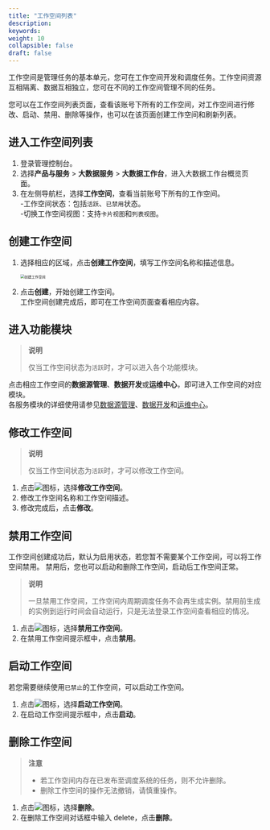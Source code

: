 ```yaml
---
title: "工作空间列表"
description:  
keywords: 
weight: 10
collapsible: false
draft: false
---
```

   
工作空间是管理任务的基本单元，您可在工作空间开发和调度任务。工作空间资源互相隔离、数据互相独立，您可在不同的工作空间管理不同的任务。

您可以在工作空间列表页面，查看该账号下所有的工作空间，对工作空间进行修改、启动、禁用、删除等操作，也可以在该页面创建工作空间和刷新列表。

## 进入工作空间列表

1. 登录管理控制台。
2. 选择**产品与服务** > **大数据服务** > **大数据工作台**，进入大数据工作台概览页面。
3. 在左侧导航栏，选择**工作空间**，查看当前账号下所有的工作空间。    
   -工作空间状态：包括`活跃`、`已禁用`状态。     
   -切换工作空间视图：支持`卡片视图`和`列表视图`。

## 创建工作空间

1. 选择相应的区域，点击**创建工作空间**，填写工作空间名称和描述信息。
   
   <img src="../../_images/create_workspace.png" alt="创建工作空间" style="zoom:50%;" />

2. 点击**创建**，开始创建工作空间。    
   工作空间创建完成后，即可在工作空间页面查看相应内容。

## 进入功能模块

> **说明**
> 
> 仅当工作空间状态为`活跃`时，才可以进入各个功能模块。

点击相应工作空间的**数据源管理**、**数据开发**或**运维中心**，即可进入工作空间的对应模块。    
各服务模块的详细使用请参见[数据源管理](../data_up_cloud/data_summary/)、[数据开发](../data_development/summary/)和[运维中心](../operation_maintence/summary/)。

## 修改工作空间

> **说明**
> 
> 仅当工作空间状态为`活跃`时，才可以修改工作空间。

1. 点击![](../../_images/icon_more.png)图标，选择**修改工作空间**。
2. 修改工作空间名称和工作空间描述。
3. 修改完成后，点击**修改**。

## 禁用工作空间

工作空间创建成功后，默认为启用状态，若您暂不需要某个工作空间，可以将工作空间禁用。
禁用后，您也可以启动和删除工作空间，启动后工作空间正常。

> **说明**
> 
> 一旦禁用工作空间，工作空间内周期调度任务不会再生成实例。禁用前生成的实例到运行时间会自动运行，只是无法登录工作空间查看相应的情况。

1. 点击![](../../_images/icon_more.png)图标，选择**禁用工作空间**。
2. 在禁用工作空间提示框中，点击**禁用**。

## 启动工作空间

若您需要继续使用`已禁止`的工作空间，可以启动工作空间。

1. 点击![](../../_images/icon_more.png)图标，选择**启动工作空间**。
2. 在启动工作空间提示框中，点击**启动**。

## 删除工作空间

> **注意**
> 
> - 若工作空间内存在已发布至调度系统的任务，则不允许删除。
> - 删除工作空间的操作无法撤销，请慎重操作。

1. 点击![](../../_images/icon_more.png)图标，选择**删除**。
2. 在删除工作空间对话框中输入 delete，点击**删除**。


